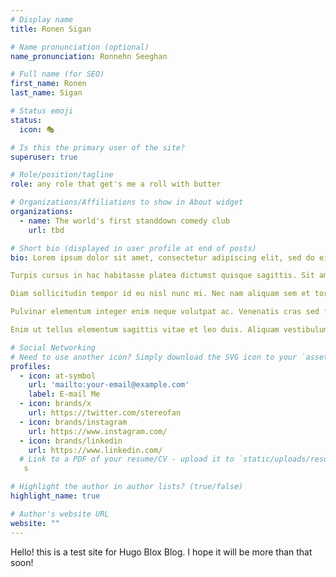 ```yaml
---
# Display name
title: Ronen Sigan

# Name pronunciation (optional)
name_pronunciation: Ronnehn Seeghan

# Full name (for SEO)
first_name: Ronen
last_name: Sigan

# Status emoji
status:
  icon: 🎭

# Is this the primary user of the site?
superuser: true

# Role/position/tagline
role: any role that get's me a roll with butter

# Organizations/Affiliations to show in About widget
organizations:
  - name: The world's first standdown comedy club
    url: tbd

# Short bio (displayed in user profile at end of posts)
bio: Lorem ipsum dolor sit amet, consectetur adipiscing elit, sed do eiusmod tempor incididunt ut labore et dolore magna aliqua. Lorem mollis aliquam ut porttitor. Amet nisl purus in mollis nunc sed id semper. Sit amet est placerat in egestas. Ornare suspendisse sed nisi lacus sed viverra tellus. Tempus imperdiet nulla malesuada pellentesque elit eget gravida. Blandit massa enim nec dui. Nulla aliquet porttitor lacus luctus accumsan tortor posuere. Quam elementum pulvinar etiam non quam lacus suspendisse faucibus interdum. Ut enim blandit volutpat maecenas volutpat blandit aliquam. Non sodales neque sodales ut. Risus nec feugiat in fermentum posuere urna nec tincidunt praesent. Adipiscing diam donec adipiscing tristique risus nec feugiat in fermentum. Blandit aliquam etiam erat velit scelerisque in.

Turpis cursus in hac habitasse platea dictumst quisque sagittis. Sit amet mattis vulputate enim nulla aliquet porttitor lacus luctus. Tortor pretium viverra suspendisse potenti nullam. Nibh sit amet commodo nulla facilisi nullam vehicula ipsum a. Vulputate dignissim suspendisse in est ante. Pellentesque dignissim enim sit amet. At volutpat diam ut venenatis tellus. Pulvinar mattis nunc sed blandit. Amet volutpat consequat mauris nunc congue. Gravida neque convallis a cras semper auctor neque. Amet dictum sit amet justo. Morbi tristique senectus et netus et malesuada fames. Commodo quis imperdiet massa tincidunt nunc.

Diam sollicitudin tempor id eu nisl nunc mi. Nec nam aliquam sem et tortor. Ut tristique et egestas quis ipsum. Nullam vehicula ipsum a arcu. Diam maecenas ultricies mi eget mauris pharetra et ultrices. Magna eget est lorem ipsum dolor sit amet. Sit amet consectetur adipiscing elit. A lacus vestibulum sed arcu non odio euismod lacinia. Sit amet nisl purus in mollis nunc sed id semper. Fringilla phasellus faucibus scelerisque eleifend donec. Nulla facilisi cras fermentum odio. Nisl tincidunt eget nullam non nisi est sit. Leo vel orci porta non pulvinar neque laoreet suspendisse interdum. Diam sit amet nisl suscipit adipiscing bibendum est ultricies integer. Ut tortor pretium viverra suspendisse potenti. Pellentesque nec nam aliquam sem et tortor consequat id porta.

Pulvinar elementum integer enim neque volutpat ac. Venenatis cras sed felis eget velit aliquet sagittis id. Leo duis ut diam quam nulla porttitor massa id. Ipsum suspendisse ultrices gravida dictum fusce ut. Dui nunc mattis enim ut tellus elementum sagittis. Velit scelerisque in dictum non. Diam sollicitudin tempor id eu nisl nunc. Justo donec enim diam vulputate ut pharetra. Tellus elementum sagittis vitae et leo duis. Sed risus ultricies tristique nulla aliquet enim tortor at auctor. Aliquet nibh praesent tristique magna sit amet. Vestibulum mattis ullamcorper velit sed ullamcorper morbi. Tempor nec feugiat nisl pretium fusce id. Et malesuada fames ac turpis egestas maecenas pharetra convallis. Porttitor lacus luctus accumsan tortor posuere ac ut consequat semper. Amet cursus sit amet dictum. Vestibulum lorem sed risus ultricies tristique nulla aliquet enim. Diam vulputate ut pharetra sit amet.

Enim ut tellus elementum sagittis vitae et leo duis. Aliquam vestibulum morbi blandit cursus risus at ultrices mi tempus. Massa id neque aliquam vestibulum morbi blandit cursus. Non sodales neque sodales ut etiam sit amet. Aliquet risus feugiat in ante metus dictum. Porttitor eget dolor morbi non arcu risus quis varius quam. Nam aliquam sem et tortor consequat id porta nibh. Quam nulla porttitor massa id neque aliquam. Cras tincidunt lobortis feugiat vivamus. Platea dictumst quisque sagittis purus sit amet. Enim tortor at auctor urna nunc id cursus. Nisl suscipit adipiscing bibendum est ultricies integer. Adipiscing elit duis tristique sollicitudin nibh sit amet commodo nulla. Blandit aliquam etiam erat velit scelerisque in. Malesuada bibendum arcu vitae elementum. Urna id volutpat lacus laoreet non.🤷‍♀️.

# Social Networking
# Need to use another icon? Simply download the SVG icon to your `assets/media/icons/` folder.
profiles:
  - icon: at-symbol
    url: 'mailto:your-email@example.com'
    label: E-mail Me
  - icon: brands/x
    url: https://twitter.com/stereofan
  - icon: brands/instagram
    url: https://www.instagram.com/
  - icon: brands/linkedin
    url: https://www.linkedin.com/
  # Link to a PDF of your resume/CV - upload it to `static/uploads/resume.pdf`
   s

# Highlight the author in author lists? (true/false)
highlight_name: true

# Author's website URL
website: ""
---
```


Hello! this is a test site for Hugo Blox Blog. I hope it will be more than that soon!
